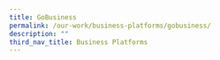 ```yaml
---
title: GoBusiness
permalink: /our-work/business-platforms/gobusiness/
description: ""
third_nav_title: Business Platforms
---
```

